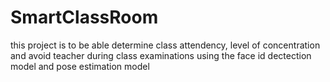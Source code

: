 # SmartClassRoom
this project is to be able determine class attendency, level of concentration and avoid teacher during class examinations using the face id dectection model and pose estimation model
